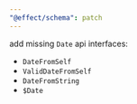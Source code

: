 ```yaml
---
"@effect/schema": patch
---
```


add missing `Date` api interfaces:

- `DateFromSelf`
- `ValidDateFromSelf`
- `DateFromString`
- `$Date`
